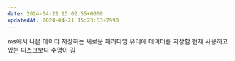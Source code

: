 ```yaml
---
date: 2024-04-21 15:02:55+0000
updatedAt: 2024-04-21 15:23:53+7990
---
```

ms에서 나온 데이터 저장하는 새로운 패러다임
유리에 데이터를 저장함
현재 사용하고있는 디스크보다 수명이 김